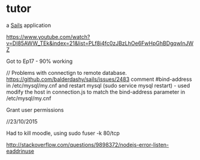 # tutor

a [Sails](http://sailsjs.org) application


https://www.youtube.com/watch?v=DI85AWW_TEk&index=21&list=PLf8i4fc0zJBzLhOe6FwHpGhBDgqwInJWZ

Got to Ep17 - 90% working

// Problems with connectign to remote database.
https://github.com/balderdashy/sails/issues/2483
comment #bind-address in /etc/mysql/my.cnf and restart mysql (sudo service mysql restart) - used
modify the host in connection.js to match the bind-address parameter in /etc/mysql/my.cnf

Grant user permissions


//23/10/2015

Had to kill moodle, using sudo fuser -k 80/tcp    

http://stackoverflow.com/questions/9898372/nodejs-error-listen-eaddrinuse
